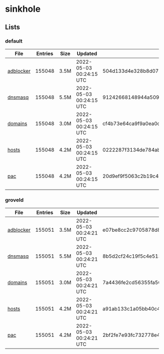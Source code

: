 # sinkhole

## Lists

### default

|File|Entries|Size|Updated|Hash|
|-|-|-|-|-|
|[adblocker](https://raw.githubusercontent.com/groveld/sinkhole/lists/default/adblocker.txt)|155048|3.5M|2022-05-03 00:24:15 UTC|504d133d4e328b8d07c0ffbcecfbeaabc88c706502c0edec5c6351f6dd4869be|
|[dnsmasq](https://raw.githubusercontent.com/groveld/sinkhole/lists/default/dnsmasq.txt)|155048|5.5M|2022-05-03 00:24:15 UTC|91242668148944a5090c019076375bd1e01c190b9c55c0a7fe5f180bc3c5dca7|
|[domains](https://raw.githubusercontent.com/groveld/sinkhole/lists/default/domains.txt)|155048|3.0M|2022-05-03 00:24:15 UTC|cf4b73e64ca9f9a0ea0cb4e3c51e2706970c1fc45c43e0848674e413695ff135|
|[hosts](https://raw.githubusercontent.com/groveld/sinkhole/lists/default/hosts.txt)|155048|4.2M|2022-05-03 00:24:15 UTC|0222287f3134de784ab4d78db576573321275a0dc147cff88aad908a90b09fb7|
|[pac](https://raw.githubusercontent.com/groveld/sinkhole/lists/default/pac.txt)|155048|4.2M|2022-05-03 00:24:15 UTC|20d9ef9f5063c2b19c4c110f1397aaff1db4b65318409a79219959a3f39baced|

### groveld

|File|Entries|Size|Updated|Hash|
|-|-|-|-|-|
|[adblocker](https://raw.githubusercontent.com/groveld/sinkhole/lists/groveld/adblocker.txt)|155051|3.5M|2022-05-03 00:24:21 UTC|e07be8cc2c9705878d83d2df4bb3ca61ef8895b54627f6d03cf70a6897b8020d|
|[dnsmasq](https://raw.githubusercontent.com/groveld/sinkhole/lists/groveld/dnsmasq.txt)|155051|5.5M|2022-05-03 00:24:21 UTC|8b5d2cf24c19f5c4e513795163201b0a0df8fa0dd00646844866b0d2e10ee630|
|[domains](https://raw.githubusercontent.com/groveld/sinkhole/lists/groveld/domains.txt)|155051|3.0M|2022-05-03 00:24:21 UTC|7a4436fe2cd56355fa50a532ec1852933b47360f2d6e6eafd6c864423a54f797|
|[hosts](https://raw.githubusercontent.com/groveld/sinkhole/lists/groveld/hosts.txt)|155051|4.2M|2022-05-03 00:24:21 UTC|a91ab133c1a05bb40c43b9ef6483eba9529bf1810cb5ba34f05c995dadd724be|
|[pac](https://raw.githubusercontent.com/groveld/sinkhole/lists/groveld/pac.txt)|155051|4.2M|2022-05-03 00:24:21 UTC|2bf2fe7e93fc732778e4cb720dd5db557cbdf8c4f355ba80f25853c183992327|
